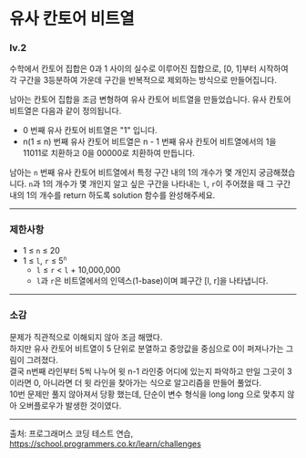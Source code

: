 # 유사 칸토어 비트열
### lv.2
수학에서 칸토어 집합은 0과 1 사이의 실수로 이루어진 집합으로, [0, 1]부터 시작하여 각 구간을 3등분하여 가운데 구간을 반복적으로 제외하는 방식으로 만들어집니다.

남아는 칸토어 집합을 조금 변형하여 유사 칸토어 비트열을 만들었습니다. 유사 칸토어 비트열은 다음과 같이 정의됩니다.

* 0 번째 유사 칸토어 비트열은 "1" 입니다.
* n(1 ≤ n) 번째 유사 칸토어 비트열은 n - 1 번째 유사 칸토어 비트열에서의 1을 11011로 치환하고 0을 00000로 치환하여 만듭니다.

남아는 `n` 번째 유사 칸토어 비트열에서 특정 구간 내의 1의 개수가 몇 개인지 궁금해졌습니다.
`n`과 1의 개수가 몇 개인지 알고 싶은 구간을 나타내는 `l`, `r`이 주어졌을 때 그 구간 내의 1의 개수를 return 하도록 solution 함수를 완성해주세요.
- - -
### 제한사항
* 1 ≤ `n` ≤ 20
* 1 ≤ `l`, `r` ≤ 5<sup>`n`</sup>
  * `l` ≤ `r` < `l` + 10,000,000
  * `l`과 `r`은 비트열에서의 인덱스(1-base)이며 폐구간 [l, r]을 나타냅니다.
- - - 
### 소감
문제가 직관적으로 이해되지 않아 조금 해맸다.   
하지만 유사 칸토어 비트열이 5 단위로 분열하고 중앙값을 중심으로 0이 퍼져나가는 그림이 그려졌다.   
결국 n번째 라인부터 5씩 나누어 윗 n-1 라인중 어디에 있는지 파악하고 만일 그곳이 3이라면 0, 아니라면 더 윗 라인을 찾아가는 식으로 알고리즘을 만들어 풀었다.   
10번 문제만 풀지 않아져서 당황 했는데, 단순이 변수 형식을 long long 으로 맞추지 않아 오버플로우가 발생한 것이였다.
- - -
출처: 프로그래머스 코딩 테스트 연습, https://school.programmers.co.kr/learn/challenges
